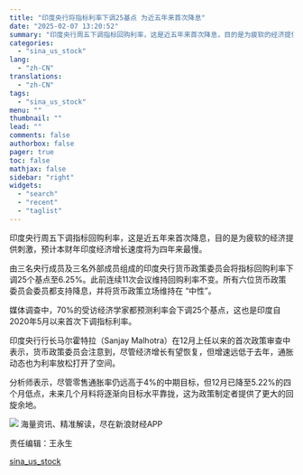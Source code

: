 ```yaml
---
title: "印度央行将指标利率下调25基点 为近五年来首次降息"
date: "2025-02-07 13:20:52"
summary: "印度央行周五下调指标回购利率，这是近五年来首次降息，目的是为疲软的经济提供..."
categories:
  - "sina_us_stock"
lang:
  - "zh-CN"
translations:
  - "zh-CN"
tags:
  - "sina_us_stock"
menu: ""
thumbnail: ""
lead: ""
comments: false
authorbox: false
pager: true
toc: false
mathjax: false
sidebar: "right"
widgets:
  - "search"
  - "recent"
  - "taglist"
---
```


印度央行周五下调指标回购利率，这是近五年来首次降息，目的是为疲软的经济提供刺激，预计本财年印度经济增长速度将为四年来最慢。

由三名央行成员及三名外部成员组成的印度央行货币政策委员会将指标回购利率下调25个基点至6.25%。此前连续11次会议维持回购利率不变。所有六位货币政策委员会委员都支持降息，并将货币政策立场维持在 “中性”。

媒体调查中，70%的受访经济学家都预测利率会下调25个基点，这也是印度自2020年5月以来首次下调指标利率。

印度央行行长马尔霍特拉（Sanjay Malhotra）在12月上任以来的首次政策审查中表示，货币政策委员会注意到，尽管经济增长有望恢复，但增速远低于去年，通胀动态也为利率放松打开了空间。

分析师表示，尽管零售通胀率仍远高于4%的中期目标，但12月已降至5.22%的四个月低点，未来几个月料将逐渐向目标水平靠拢，这为政策制定者提供了更大的回旋余地。









![](//n.sinaimg.cn/finance/cece9e13/20240627/655959900_20240627.png)
海量资讯、精准解读，尽在新浪财经APP



责任编辑：王永生

[sina_us_stock](https://finance.sina.com.cn/stock/usstock/c/2025-02-07/doc-ineirsei0177419.shtml)
